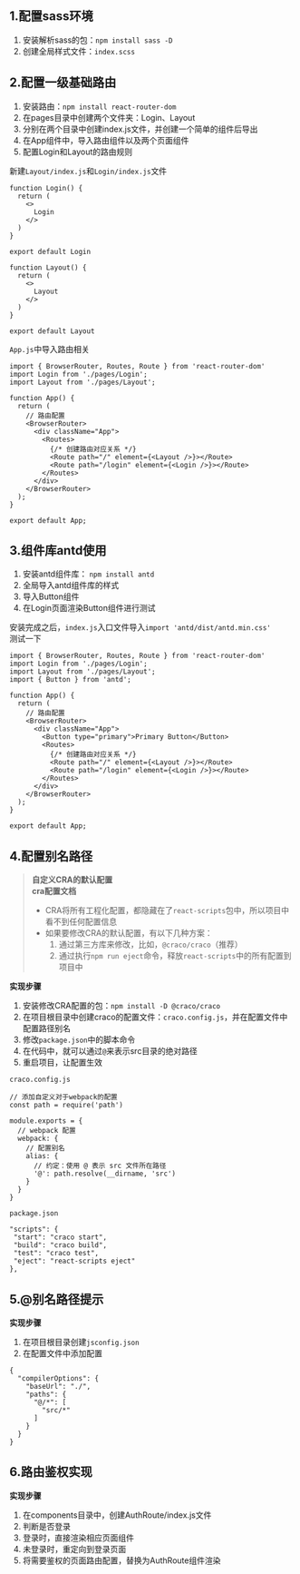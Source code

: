 ## 1.配置sass环境
1. 安装解析sass的包：`npm install sass -D`
2. 创建全局样式文件：`index.scss`

## 2.配置一级基础路由
1. 安装路由：`npm install react-router-dom`
2. 在pages目录中创建两个文件夹：Login、Layout
3. 分别在两个目录中创建index.js文件，并创建一个简单的组件后导出
4. 在App组件中，导入路由组件以及两个页面组件
5. 配置Login和Layout的路由规则

新建`Layout/index.js`和`Login/index.js`文件
```
function Login() {
  return (
    <>
      Login
    </>
  )
}

export default Login
```
```
function Layout() {
  return (
    <>
      Layout
    </>
  )
}

export default Layout
```
`App.js`中导入路由相关
```
import { BrowserRouter, Routes, Route } from 'react-router-dom'
import Login from './pages/Login';
import Layout from './pages/Layout';

function App() {
  return (
    // 路由配置
    <BrowserRouter>
      <div className="App">
        <Routes>
          {/* 创建路由对应关系 */}
          <Route path="/" element={<Layout />}></Route>
          <Route path="/login" element={<Login />}></Route>
        </Routes>
      </div>
    </BrowserRouter>
  );
}

export default App;
```

## 3.组件库antd使用
1. 安装antd组件库： `npm install antd`
2. 全局导入antd组件库的样式
3. 导入Button组件
4. 在Login页面渲染Button组件进行测试

安装完成之后，`index.js`入口文件导入`import 'antd/dist/antd.min.css'`  
测试一下
```
import { BrowserRouter, Routes, Route } from 'react-router-dom'
import Login from './pages/Login';
import Layout from './pages/Layout';
import { Button } from 'antd';

function App() {
  return (
    // 路由配置
    <BrowserRouter>
      <div className="App">
        <Button type="primary">Primary Button</Button>
        <Routes>
          {/* 创建路由对应关系 */}
          <Route path="/" element={<Layout />}></Route>
          <Route path="/login" element={<Login />}></Route>
        </Routes>
      </div>
    </BrowserRouter>
  );
}

export default App;
```

## 4.配置别名路径
> **自定义CRA的默认配置**  
> **cra配置文档**  
> - CRA将所有工程化配置，都隐藏在了`react-scripts`包中，所以项目中看不到任何配置信息
> - 如果要修改CRA的默认配置，有以下几种方案：
>   1. 通过第三方库来修改，比如，`@craco/craco`（推荐）
>   2. 通过执行`npm run eject`命令，释放`react-scripts`中的所有配置到项目中

**实现步骤**  
1. 安装修改CRA配置的包：`npm install -D @craco/craco`
2. 在项目根目录中创建craco的配置文件：`craco.config.js`，并在配置文件中配置路径别名
3. 修改`package.json`中的脚本命令
4. 在代码中，就可以通过`@`来表示src目录的绝对路径
5. 重启项目，让配置生效

`craco.config.js`
```
// 添加自定义对于webpack的配置
const path = require('path')

module.exports = {
  // webpack 配置
  webpack: {
    // 配置别名
    alias: {
      // 约定：使用 @ 表示 src 文件所在路径
      '@': path.resolve(__dirname, 'src')
    }
  }
}
```
`package.json`
```
"scripts": {
 "start": "craco start",
 "build": "craco build",
 "test": "craco test",
 "eject": "react-scripts eject"
},
```

## 5.@别名路径提示
**实现步骤**  
1. 在项目根目录创建`jsconfig.json`
2. 在配置文件中添加配置

```
{
  "compilerOptions": {
    "baseUrl": "./",
    "paths": {
      "@/*": [
        "src/*"
      ]
    }
  }
}
```

## 6.路由鉴权实现
**实现步骤**  
1. 在components目录中，创建AuthRoute/index.js文件
2. 判断是否登录
3. 登录时，直接渲染相应页面组件
4. 未登录时，重定向到登录页面
5. 将需要鉴权的页面路由配置，替换为AuthRoute组件渲染
